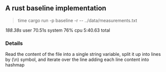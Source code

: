 ## A rust baseline implementation

> time cargo run -p baseline -r -- ../data/measurements.txt  

*188.38s* user 70.51s system 76% cpu 5:40.63 total

### Details
Read the content of the file into a single string variable, split it up into lines by (\n) symbol, and iterate over the line adding each line content into hashmap 